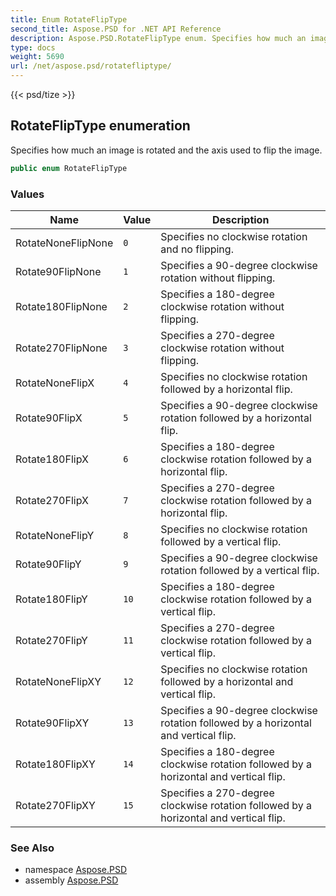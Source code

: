 ```yaml
---
title: Enum RotateFlipType
second_title: Aspose.PSD for .NET API Reference
description: Aspose.PSD.RotateFlipType enum. Specifies how much an image is rotated and the axis used to flip the image
type: docs
weight: 5690
url: /net/aspose.psd/rotatefliptype/
---
```

{{< psd/tize >}}
## RotateFlipType enumeration

Specifies how much an image is rotated and the axis used to flip the image.

```csharp
public enum RotateFlipType
```

### Values

| Name | Value | Description |
| --- | --- | --- |
| RotateNoneFlipNone | `0` | Specifies no clockwise rotation and no flipping. |
| Rotate90FlipNone | `1` | Specifies a 90-degree clockwise rotation without flipping. |
| Rotate180FlipNone | `2` | Specifies a 180-degree clockwise rotation without flipping. |
| Rotate270FlipNone | `3` | Specifies a 270-degree clockwise rotation without flipping. |
| RotateNoneFlipX | `4` | Specifies no clockwise rotation followed by a horizontal flip. |
| Rotate90FlipX | `5` | Specifies a 90-degree clockwise rotation followed by a horizontal flip. |
| Rotate180FlipX | `6` | Specifies a 180-degree clockwise rotation followed by a horizontal flip. |
| Rotate270FlipX | `7` | Specifies a 270-degree clockwise rotation followed by a horizontal flip. |
| RotateNoneFlipY | `8` | Specifies no clockwise rotation followed by a vertical flip. |
| Rotate90FlipY | `9` | Specifies a 90-degree clockwise rotation followed by a vertical flip. |
| Rotate180FlipY | `10` | Specifies a 180-degree clockwise rotation followed by a vertical flip. |
| Rotate270FlipY | `11` | Specifies a 270-degree clockwise rotation followed by a vertical flip. |
| RotateNoneFlipXY | `12` | Specifies no clockwise rotation followed by a horizontal and vertical flip. |
| Rotate90FlipXY | `13` | Specifies a 90-degree clockwise rotation followed by a horizontal and vertical flip. |
| Rotate180FlipXY | `14` | Specifies a 180-degree clockwise rotation followed by a horizontal and vertical flip. |
| Rotate270FlipXY | `15` | Specifies a 270-degree clockwise rotation followed by a horizontal and vertical flip. |

### See Also

* namespace [Aspose.PSD](../../aspose.psd/)
* assembly [Aspose.PSD](../../)


